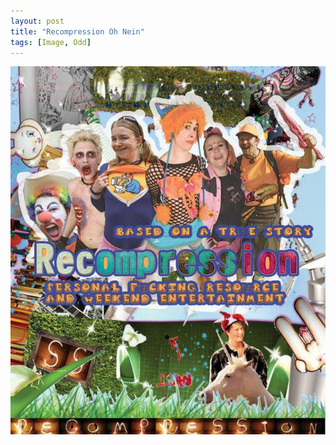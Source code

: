 ```yaml
---
layout: post
title: "Recompression Oh Nein"
tags: [Image, Odd]
---
```


<img class="outline" src="/images/2009-4-1-recompression-oh-nein/movie-poster.jpg" alt="Movie Poster" width="640"/>

